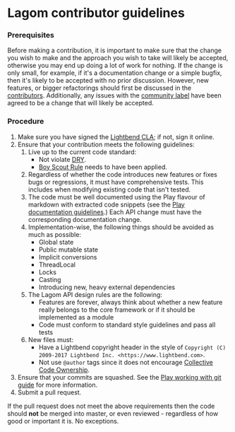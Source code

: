 <!--- Copyright (C) 2009-2017 Lightbend Inc. <https://www.lightbend.com> -->
# Lagom contributor guidelines

### Prerequisites

Before making a contribution, it is important to make sure that the change you wish to make and the approach you wish to take will likely be accepted, otherwise you may end up doing a lot of work for nothing.  If the change is only small, for example, if it's a documentation change or a simple bugfix, then it's likely to be accepted with no prior discussion.  However, new features, or bigger refactorings should first be discussed in the [contributors](https://gitter.im/lagom/contributors).  Additionally, any issues with the [community label](https://github.com/lagom/lagom/labels/community) have been agreed to be a change that will likely be accepted.

### Procedure

1. Make sure you have signed the [Lightbend CLA](https://www.lightbend.com/contribute/cla); if not, sign it online.
2. Ensure that your contribution meets the following guidelines:
    1. Live up to the current code standard:
        - Not violate [DRY](http://programmer.97things.oreilly.com/wiki/index.php/Don%27t_Repeat_Yourself).
        - [Boy Scout Rule](http://programmer.97things.oreilly.com/wiki/index.php/The_Boy_Scout_Rule) needs to have been applied.
    2. Regardless of whether the code introduces new features or fixes bugs or regressions, it must have comprehensive tests.  This includes when modifying existing code that isn't tested.
    3. The code must be well documented using the Play flavour of markdown with extracted code snippets (see the [Play documentation guidelines](https://playframework.com/documentation/latest/Documentation).)  Each API change must have the corresponding documentation change.
    4. Implementation-wise, the following things should be avoided as much as possible:
        * Global state
        * Public mutable state
        * Implicit conversions
        * ThreadLocal
        * Locks
        * Casting
        * Introducing new, heavy external dependencies
    5. The Lagom API design rules are the following:
        * Features are forever, always think about whether a new feature really belongs to the core framework or if it should be implemented as a module
        * Code must conform to standard style guidelines and pass all tests
    6. New files must:
        * Have a Lightbend copyright header in the style of ``Copyright (C) 2009-2017 Lightbend Inc. <https://www.lightbend.com>``.
        * Not use ``@author`` tags since it does not encourage [Collective Code Ownership](http://www.extremeprogramming.org/rules/collective.html).
3. Ensure that your commits are squashed.  See the [Play working with git guide](https://playframework.com/documentation/latest/WorkingWithGit) for more information.
4. Submit a pull request.

If the pull request does not meet the above requirements then the code should **not** be merged into master, or even reviewed - regardless of how good or important it is. No exceptions.
